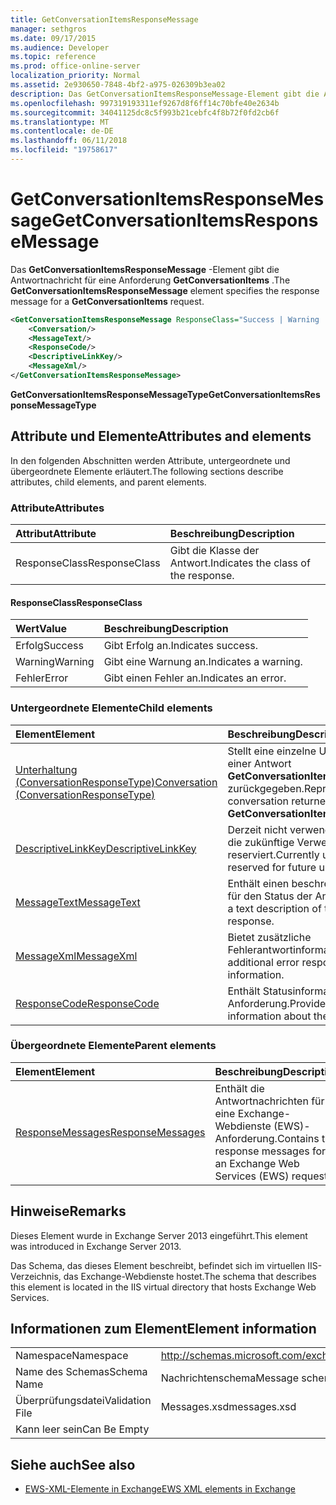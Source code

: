 ```yaml
---
title: GetConversationItemsResponseMessage
manager: sethgros
ms.date: 09/17/2015
ms.audience: Developer
ms.topic: reference
ms.prod: office-online-server
localization_priority: Normal
ms.assetid: 2e930650-7848-4bf2-a975-026309b3ea02
description: Das GetConversationItemsResponseMessage-Element gibt die Antwortnachricht für eine Anforderung GetConversationItems.
ms.openlocfilehash: 997319193311ef9267d8f6ff14c70bfe40e2634b
ms.sourcegitcommit: 34041125dc8c5f993b21cebfc4f8b72f0fd2cb6f
ms.translationtype: MT
ms.contentlocale: de-DE
ms.lasthandoff: 06/11/2018
ms.locfileid: "19758617"
---
```

# <a name="getconversationitemsresponsemessage"></a><span data-ttu-id="59af3-103">GetConversationItemsResponseMessage</span><span class="sxs-lookup"><span data-stu-id="59af3-103">GetConversationItemsResponseMessage</span></span>

<span data-ttu-id="59af3-104">Das **GetConversationItemsResponseMessage** -Element gibt die Antwortnachricht für eine Anforderung **GetConversationItems** .</span><span class="sxs-lookup"><span data-stu-id="59af3-104">The **GetConversationItemsResponseMessage** element specifies the response message for a **GetConversationItems** request.</span></span> 
  
```XML
<GetConversationItemsResponseMessage ResponseClass="Success | Warning | Error">
    <Conversation/>
    <MessageText/>
    <ResponseCode/>
    <DescriptiveLinkKey/>
    <MessageXml/>
</GetConversationItemsResponseMessage>
```

 <span data-ttu-id="59af3-105">**GetConversationItemsResponseMessageType**</span><span class="sxs-lookup"><span data-stu-id="59af3-105">**GetConversationItemsResponseMessageType**</span></span>
## <a name="attributes-and-elements"></a><span data-ttu-id="59af3-106">Attribute und Elemente</span><span class="sxs-lookup"><span data-stu-id="59af3-106">Attributes and elements</span></span>

<span data-ttu-id="59af3-107">In den folgenden Abschnitten werden Attribute, untergeordnete und übergeordnete Elemente erläutert.</span><span class="sxs-lookup"><span data-stu-id="59af3-107">The following sections describe attributes, child elements, and parent elements.</span></span>
  
### <a name="attributes"></a><span data-ttu-id="59af3-108">Attribute</span><span class="sxs-lookup"><span data-stu-id="59af3-108">Attributes</span></span>

|<span data-ttu-id="59af3-109">**Attribut**</span><span class="sxs-lookup"><span data-stu-id="59af3-109">**Attribute**</span></span>|<span data-ttu-id="59af3-110">**Beschreibung**</span><span class="sxs-lookup"><span data-stu-id="59af3-110">**Description**</span></span>|
|:-----|:-----|
|<span data-ttu-id="59af3-111">ResponseClass</span><span class="sxs-lookup"><span data-stu-id="59af3-111">ResponseClass</span></span>  <br/> |<span data-ttu-id="59af3-112">Gibt die Klasse der Antwort.</span><span class="sxs-lookup"><span data-stu-id="59af3-112">Indicates the class of the response.</span></span>  <br/> |
   
#### <a name="responseclass"></a><span data-ttu-id="59af3-113">ResponseClass</span><span class="sxs-lookup"><span data-stu-id="59af3-113">ResponseClass</span></span>

|<span data-ttu-id="59af3-114">**Wert**</span><span class="sxs-lookup"><span data-stu-id="59af3-114">**Value**</span></span>|<span data-ttu-id="59af3-115">**Beschreibung**</span><span class="sxs-lookup"><span data-stu-id="59af3-115">**Description**</span></span>|
|:-----|:-----|
|<span data-ttu-id="59af3-116">Erfolg</span><span class="sxs-lookup"><span data-stu-id="59af3-116">Success</span></span>  <br/> |<span data-ttu-id="59af3-117">Gibt Erfolg an.</span><span class="sxs-lookup"><span data-stu-id="59af3-117">Indicates success.</span></span>  <br/> |
|<span data-ttu-id="59af3-118">Warning</span><span class="sxs-lookup"><span data-stu-id="59af3-118">Warning</span></span>  <br/> |<span data-ttu-id="59af3-119">Gibt eine Warnung an.</span><span class="sxs-lookup"><span data-stu-id="59af3-119">Indicates a warning.</span></span>  <br/> |
|<span data-ttu-id="59af3-120">Fehler</span><span class="sxs-lookup"><span data-stu-id="59af3-120">Error</span></span>  <br/> |<span data-ttu-id="59af3-121">Gibt einen Fehler an.</span><span class="sxs-lookup"><span data-stu-id="59af3-121">Indicates an error.</span></span>  <br/> |
   
### <a name="child-elements"></a><span data-ttu-id="59af3-122">Untergeordnete Elemente</span><span class="sxs-lookup"><span data-stu-id="59af3-122">Child elements</span></span>

|<span data-ttu-id="59af3-123">**Element**</span><span class="sxs-lookup"><span data-stu-id="59af3-123">**Element**</span></span>|<span data-ttu-id="59af3-124">**Beschreibung**</span><span class="sxs-lookup"><span data-stu-id="59af3-124">**Description**</span></span>|
|:-----|:-----|
|[<span data-ttu-id="59af3-125">Unterhaltung (ConversationResponseType)</span><span class="sxs-lookup"><span data-stu-id="59af3-125">Conversation (ConversationResponseType)</span></span>](conversation-conversationresponsetype.md) <br/> |<span data-ttu-id="59af3-126">Stellt eine einzelne Unterhaltung in einer Antwort **GetConversationItems** zurückgegeben.</span><span class="sxs-lookup"><span data-stu-id="59af3-126">Represents a single conversation returned in a **GetConversationItems** response.</span></span>  <br/> |
|[<span data-ttu-id="59af3-127">DescriptiveLinkKey</span><span class="sxs-lookup"><span data-stu-id="59af3-127">DescriptiveLinkKey</span></span>](descriptivelinkkey.md) <br/> |<span data-ttu-id="59af3-128">Derzeit nicht verwendet wird und für die zukünftige Verwendung reserviert.</span><span class="sxs-lookup"><span data-stu-id="59af3-128">Currently unused and reserved for future use.</span></span>  <br/> |
|[<span data-ttu-id="59af3-129">MessageText</span><span class="sxs-lookup"><span data-stu-id="59af3-129">MessageText</span></span>](messagetext.md) <br/> |<span data-ttu-id="59af3-130">Enthält einen beschreibenden Text für den Status der Antwort.</span><span class="sxs-lookup"><span data-stu-id="59af3-130">Provides a text description of the status of the response.</span></span>  <br/> |
|[<span data-ttu-id="59af3-131">MessageXml</span><span class="sxs-lookup"><span data-stu-id="59af3-131">MessageXml</span></span>](messagexml.md) <br/> |<span data-ttu-id="59af3-132">Bietet zusätzliche Fehlerantwortinformationen.</span><span class="sxs-lookup"><span data-stu-id="59af3-132">Provides additional error response information.</span></span>  <br/> |
|[<span data-ttu-id="59af3-133">ResponseCode</span><span class="sxs-lookup"><span data-stu-id="59af3-133">ResponseCode</span></span>](responsecode.md) <br/> |<span data-ttu-id="59af3-134">Enthält Statusinformationen über die Anforderung.</span><span class="sxs-lookup"><span data-stu-id="59af3-134">Provides status information about the request.</span></span>  <br/> |
   
### <a name="parent-elements"></a><span data-ttu-id="59af3-135">Übergeordnete Elemente</span><span class="sxs-lookup"><span data-stu-id="59af3-135">Parent elements</span></span>

|<span data-ttu-id="59af3-136">**Element**</span><span class="sxs-lookup"><span data-stu-id="59af3-136">**Element**</span></span>|<span data-ttu-id="59af3-137">**Beschreibung**</span><span class="sxs-lookup"><span data-stu-id="59af3-137">**Description**</span></span>|
|:-----|:-----|
|[<span data-ttu-id="59af3-138">ResponseMessages</span><span class="sxs-lookup"><span data-stu-id="59af3-138">ResponseMessages</span></span>](responsemessages.md) <br/> |<span data-ttu-id="59af3-139">Enthält die Antwortnachrichten für eine Exchange-Webdienste (EWS)-Anforderung.</span><span class="sxs-lookup"><span data-stu-id="59af3-139">Contains the response messages for an Exchange Web Services (EWS) request.</span></span>  <br/> |
   
## <a name="remarks"></a><span data-ttu-id="59af3-140">Hinweise</span><span class="sxs-lookup"><span data-stu-id="59af3-140">Remarks</span></span>

<span data-ttu-id="59af3-141">Dieses Element wurde in Exchange Server 2013 eingeführt.</span><span class="sxs-lookup"><span data-stu-id="59af3-141">This element was introduced in Exchange Server 2013.</span></span>
  
<span data-ttu-id="59af3-142">Das Schema, das dieses Element beschreibt, befindet sich im virtuellen IIS-Verzeichnis, das Exchange-Webdienste hostet.</span><span class="sxs-lookup"><span data-stu-id="59af3-142">The schema that describes this element is located in the IIS virtual directory that hosts Exchange Web Services.</span></span>
  
## <a name="element-information"></a><span data-ttu-id="59af3-143">Informationen zum Element</span><span class="sxs-lookup"><span data-stu-id="59af3-143">Element information</span></span>

|||
|:-----|:-----|
|<span data-ttu-id="59af3-144">Namespace</span><span class="sxs-lookup"><span data-stu-id="59af3-144">Namespace</span></span>  <br/> |http://schemas.microsoft.com/exchange/services/2006/messages  <br/> |
|<span data-ttu-id="59af3-145">Name des Schemas</span><span class="sxs-lookup"><span data-stu-id="59af3-145">Schema Name</span></span>  <br/> |<span data-ttu-id="59af3-146">Nachrichtenschema</span><span class="sxs-lookup"><span data-stu-id="59af3-146">Message schema</span></span>  <br/> |
|<span data-ttu-id="59af3-147">Überprüfungsdatei</span><span class="sxs-lookup"><span data-stu-id="59af3-147">Validation File</span></span>  <br/> |<span data-ttu-id="59af3-148">Messages.xsd</span><span class="sxs-lookup"><span data-stu-id="59af3-148">messages.xsd</span></span>  <br/> |
|<span data-ttu-id="59af3-149">Kann leer sein</span><span class="sxs-lookup"><span data-stu-id="59af3-149">Can Be Empty</span></span>  <br/> ||
   
## <a name="see-also"></a><span data-ttu-id="59af3-150">Siehe auch</span><span class="sxs-lookup"><span data-stu-id="59af3-150">See also</span></span>



- [<span data-ttu-id="59af3-151">EWS-XML-Elemente in Exchange</span><span class="sxs-lookup"><span data-stu-id="59af3-151">EWS XML elements in Exchange</span></span>](ews-xml-elements-in-exchange.md)

